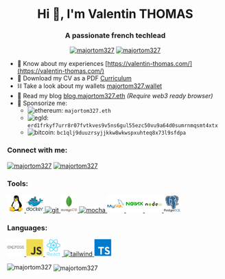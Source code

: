 <h1 align="center">Hi 👋, I'm Valentin THOMAS</h1>
<h3 align="center">A passionate french techlead</h3>

<p align="center">
<a href="https://twitter.com/majortom327" target="blank"><img src="https://img.shields.io/twitter/follow/majortom327?logo=twitter&style=for-the-badge" alt="majortom327" /></a>
<a href="https://github.com/majortom327" target="blank"><img src="https://img.shields.io/github/followers/majortom327?style=for-the-badge" alt="majortom327" /></a>

</p>

- 📄 Know about my experiences [https://valentin-thomas.com/](https://valentin-thomas.com/)
- 💼 Download my CV as a PDF [Curriculum](https://valentin-thomas.com/cv/viewer)
- ⛓️ Take a look about my wallets [majortom327.wallet](https://ud.me/majortom327.wallet)
- 📖 Read my blog [blog.majortom327.eth](http://blog.majortom327.eth) _(Require web3 ready browser)_
- 💸 Sponsorize me:
  - <img alt="ethereum" src="https://raw.githubusercontent.com/ethereum/ethereum-org-website/dev/static/logo.svg" width="20" />: `majortom327.eth`
  - <img alt="egld" src="https://raw.githubusercontent.com/multiversx/mx-docs/main/static/img/favicons/safari-pinned-tab.svg" width="20" />: `erd1frkyf7urr8r07fvtkves9v5ns6gul55ezc50vu9a64d0sumrnmqsmt4xtx`
  - <img alt="bitcoin" src="https://github.com/bitcoin/bitcoin/blob/673acab223c0f896767b1ae784659df9f95452ae/doc/bitcoin_logo_doxygen.png" width="20" />: `bc1qlj9duuzrsyjjkkw8wkwspxuhteq8x73l9sfdpa`


<h3 align="left">Connect with me:</h3>
<p align="left">
<a href="https://twitter.com/majortom327" target="blank"><img align="center" src="https://raw.githubusercontent.com/rahuldkjain/github-profile-readme-generator/master/src/images/icons/Social/twitter.svg" alt="majortom327" height="30" width="40" /></a>
<a href="https://discordapp.com/users/majortom327" target="blank"><img align="center" src="https://raw.githubusercontent.com/rahuldkjain/github-profile-readme-generator/master/src/images/icons/Social/discord.svg" alt="majortom327" height="30" width="40" /></a>

</p>

<h3 align="left">Tools:</h3>
<p align="left">
<a href="https://www.linux.org/" target="_blank" rel="noreferrer"> <img src="https://raw.githubusercontent.com/devicons/devicon/master/icons/linux/linux-original.svg" alt="linux" width="40" height="40"/> </a>
<a href="https://www.docker.com/" target="_blank" rel="noreferrer"> <img src="https://raw.githubusercontent.com/devicons/devicon/master/icons/docker/docker-original-wordmark.svg" alt="docker" width="40" height="40"/> </a>
<a href="https://git-scm.com/" target="_blank" rel="noreferrer"> <img src="https://www.vectorlogo.zone/logos/git-scm/git-scm-icon.svg" alt="git" width="40" height="40"/> </a>
<a href="https://www.mongodb.com/" target="_blank" rel="noreferrer"> <img src="https://raw.githubusercontent.com/devicons/devicon/master/icons/mongodb/mongodb-original-wordmark.svg" alt="mongodb" width="40" height="40"/> </a>
<a href="https://mochajs.org" target="_blank" rel="noreferrer"> <img src="https://www.vectorlogo.zone/logos/mochajs/mochajs-icon.svg" alt="mocha" width="40" height="40"/> </a>
<a href="https://www.mysql.com/" target="_blank" rel="noreferrer"> <img src="https://raw.githubusercontent.com/devicons/devicon/master/icons/mysql/mysql-original-wordmark.svg" alt="mysql" width="40" height="40"/> </a>
<a href="https://www.nginx.com" target="_blank" rel="noreferrer"> <img src="https://raw.githubusercontent.com/devicons/devicon/master/icons/nginx/nginx-original.svg" alt="nginx" width="40" height="40"/> </a>
<a href="https://nodejs.org" target="_blank" rel="noreferrer"> <img src="https://raw.githubusercontent.com/devicons/devicon/master/icons/nodejs/nodejs-original-wordmark.svg" alt="nodejs" width="40" height="40"/> </a>
<a href="https://www.postgresql.org" target="_blank" rel="noreferrer"> <img src="https://raw.githubusercontent.com/devicons/devicon/master/icons/postgresql/postgresql-original-wordmark.svg" alt="postgresql" width="40" height="40"/> </a>
</p>

<h3 align="left">Languages:</h3>
<p align="left">
<a href="https://expressjs.com" target="_blank" rel="noreferrer"> <img src="https://raw.githubusercontent.com/devicons/devicon/master/icons/express/express-original-wordmark.svg" alt="express" width="40" height="40"/> </a>
<a href="https://developer.mozilla.org/en-US/docs/Web/JavaScript" target="_blank" rel="noreferrer"> <img src="https://raw.githubusercontent.com/devicons/devicon/master/icons/javascript/javascript-original.svg" alt="javascript" width="40" height="40"/> </a>
<a href="https://reactjs.org/" target="_blank" rel="noreferrer"> <img src="https://raw.githubusercontent.com/devicons/devicon/master/icons/react/react-original-wordmark.svg" alt="react" width="40" height="40"/> </a>
<a href="https://tailwindcss.com/" target="_blank" rel="noreferrer"> <img src="https://www.vectorlogo.zone/logos/tailwindcss/tailwindcss-icon.svg" alt="tailwind" width="40" height="40"/> </a>
<a href="https://www.typescriptlang.org/" target="_blank" rel="noreferrer"> <img src="https://raw.githubusercontent.com/devicons/devicon/master/icons/typescript/typescript-original.svg" alt="typescript" width="40" height="40"/> </a>

</p>

<img align="left" src="https://github-readme-stats.vercel.app/api/top-langs?username=majortom327&show_icons=true&locale=en&layout=compact&theme=radical" alt="majortom327" /></p>

<p>&nbsp;<img align="center" src="https://github-readme-stats.vercel.app/api?username=majortom327&show_icons=true&locale=en&theme=radical" alt="majortom327" /></p>
